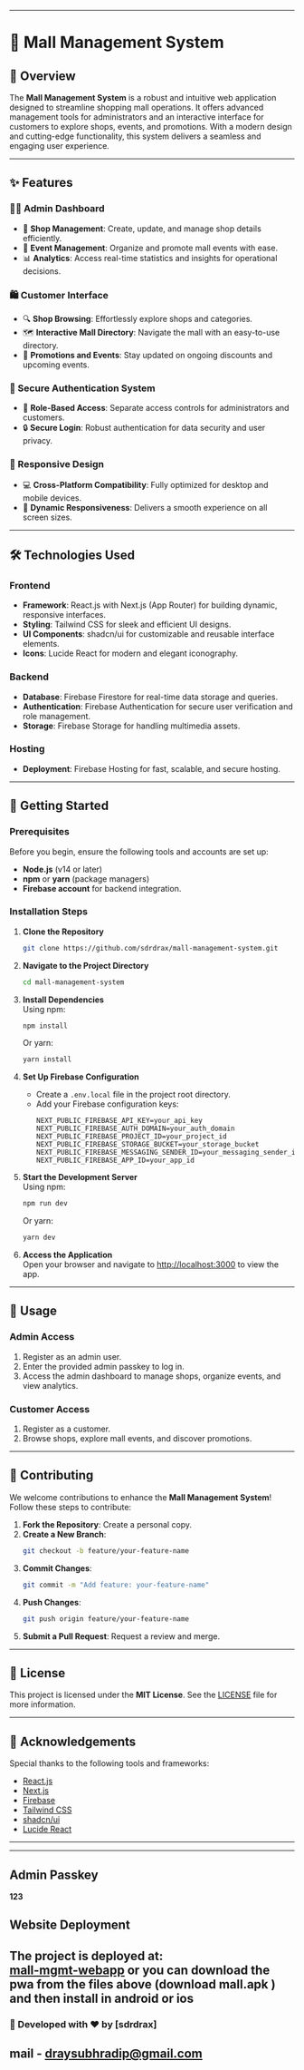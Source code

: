 
---

# 🏬 Mall Management System

## 🌟 Overview

The **Mall Management System** is a robust and intuitive web application designed to streamline shopping mall operations. It offers advanced management tools for administrators and an interactive interface for customers to explore shops, events, and promotions. With a modern design and cutting-edge functionality, this system delivers a seamless and engaging user experience.

---

## ✨ Features

### 👨‍💼 Admin Dashboard
- 🏪 **Shop Management**: Create, update, and manage shop details efficiently.
- 📅 **Event Management**: Organize and promote mall events with ease.
- 📊 **Analytics**: Access real-time statistics and insights for operational decisions.

### 🛍️ Customer Interface
- 🔍 **Shop Browsing**: Effortlessly explore shops and categories.
- 🗺️ **Interactive Mall Directory**: Navigate the mall with an easy-to-use directory.
- 🎫 **Promotions and Events**: Stay updated on ongoing discounts and upcoming events.

### 🔐 Secure Authentication System
- 👤 **Role-Based Access**: Separate access controls for administrators and customers.
- 🔒 **Secure Login**: Robust authentication for data security and user privacy.

### 📱 Responsive Design
- 💻 **Cross-Platform Compatibility**: Fully optimized for desktop and mobile devices.
- 🔄 **Dynamic Responsiveness**: Delivers a smooth experience on all screen sizes.

---

## 🛠️ Technologies Used

### **Frontend**
- **Framework**: React.js with Next.js (App Router) for building dynamic, responsive interfaces.
- **Styling**: Tailwind CSS for sleek and efficient UI designs.
- **UI Components**: shadcn/ui for customizable and reusable interface elements.
- **Icons**: Lucide React for modern and elegant iconography.

### **Backend**
- **Database**: Firebase Firestore for real-time data storage and queries.
- **Authentication**: Firebase Authentication for secure user verification and role management.
- **Storage**: Firebase Storage for handling multimedia assets.

### **Hosting**
- **Deployment**: Firebase Hosting for fast, scalable, and secure hosting.

---

## 🚀 Getting Started

### Prerequisites
Before you begin, ensure the following tools and accounts are set up:
- **Node.js** (v14 or later)
- **npm** or **yarn** (package managers)
- **Firebase account** for backend integration.

### Installation Steps

1. **Clone the Repository**  
   ```bash
   git clone https://github.com/sdrdrax/mall-management-system.git
   ```

2. **Navigate to the Project Directory**  
   ```bash
   cd mall-management-system
   ```

3. **Install Dependencies**  
   Using npm:  
   ```bash
   npm install
   ```  
   Or yarn:  
   ```bash
   yarn install
   ```

4. **Set Up Firebase Configuration**  
   - Create a `.env.local` file in the project root directory.
   - Add your Firebase configuration keys:  
     ```env
     NEXT_PUBLIC_FIREBASE_API_KEY=your_api_key
     NEXT_PUBLIC_FIREBASE_AUTH_DOMAIN=your_auth_domain
     NEXT_PUBLIC_FIREBASE_PROJECT_ID=your_project_id
     NEXT_PUBLIC_FIREBASE_STORAGE_BUCKET=your_storage_bucket
     NEXT_PUBLIC_FIREBASE_MESSAGING_SENDER_ID=your_messaging_sender_id
     NEXT_PUBLIC_FIREBASE_APP_ID=your_app_id
     ```

5. **Start the Development Server**  
   Using npm:  
   ```bash
   npm run dev
   ```  
   Or yarn:  
   ```bash
   yarn dev
   ```

6. **Access the Application**  
   Open your browser and navigate to [http://localhost:3000](http://localhost:3000) to view the app.

---

## 📖 Usage

### Admin Access
1. Register as an admin user.
2. Enter the provided admin passkey to log in.
3. Access the admin dashboard to manage shops, organize events, and view analytics.

### Customer Access
1. Register as a customer.
2. Browse shops, explore mall events, and discover promotions.

---

## 🤝 Contributing

We welcome contributions to enhance the **Mall Management System**! Follow these steps to contribute:
1. **Fork the Repository**: Create a personal copy.
2. **Create a New Branch**:  
   ```bash
   git checkout -b feature/your-feature-name
   ```
3. **Commit Changes**:  
   ```bash
   git commit -m "Add feature: your-feature-name"
   ```
4. **Push Changes**:  
   ```bash
   git push origin feature/your-feature-name
   ```
5. **Submit a Pull Request**: Request a review and merge.

---

## 📄 License

This project is licensed under the **MIT License**. See the [LICENSE](LICENSE) file for more information.

---

## 🙏 Acknowledgements

Special thanks to the following tools and frameworks:
- [React.js](https://reactjs.org/)
- [Next.js](https://nextjs.org/)
- [Firebase](https://firebase.google.com/)
- [Tailwind CSS](https://tailwindcss.com/)
- [shadcn/ui](https://ui.shadcn.com/)
- [Lucide React](https://lucide.dev/)

---


---

## Admin Passkey  
**123**

## Website Deployment  
The project is deployed at:  
[mall-mgmt-webapp](https://j1ucax1vx0u99ymt.vercel.app)
or 
you can download the pwa from the files above (download mall.apk ) and then install in android or ios 
---

### 🚀 Developed with ❤️ by [sdrdrax]
mail - draysubhradip@gmail.com
---
